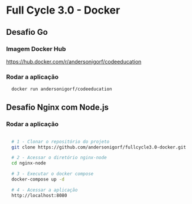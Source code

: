 # Full Cycle 3.0 - Docker

## Desafio Go

### Imagem Docker Hub

https://hub.docker.com/r/andersonigorf/codeeducation

### Rodar a aplicação

```bash
  docker run andersonigorf/codeeducation
```

## Desafio Nginx com Node.js

### Rodar a aplicação

```bash

  # 1 - Clonar o repositório do projeto
  git clone https://github.com/andersonigorf/fullcycle3.0-docker.git

  # 2 - Acessar o diretório nginx-node
  cd nginx-node

  # 3 - Executar o docker compose
  docker-compose up -d

  # 4 - Acessar a aplicação
  http://localhost:8080
```
